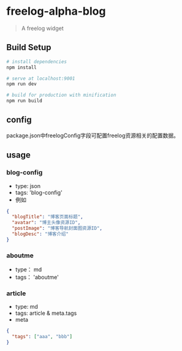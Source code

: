 # freelog-alpha-blog

> A freelog widget

## Build Setup

``` bash
# install dependencies
npm install

# serve at localhost:9001
npm run dev

# build for production with minification
npm run build
```


## config
package.json中freelogConfig字段可配置freelog资源相关的配置数据。



## usage

### blog-config
* type: json
* tags: 'blog-config'
* 例如

```json
{
  "blogTitle": "博客页面标题",
  "avatar": "博主头像资源ID",
  "postImage": "博客导航封面图资源ID",
  "blogDesc": "博客介绍"
}
```


### aboutme
* type： md
* tags： 'aboutme'


### article
* type: md
* tags: article & meta.tags
* meta

```json
{
  "tags": ["aaa", "bbb"]
}
```
